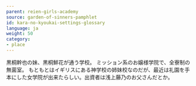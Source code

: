 ```yaml
---
parent: reien-girls-academy
source: garden-of-sinners-pamphlet
id: kara-no-kyoukai-settings-glossary
language: ja
weight: 50
category:
- place
---
```


黒桐幹也の妹、黒桐鮮花が通う学校。
ミッション系のお嬢様学院で、全寮制の無菌室。
もともとはイギリスにある神学校の姉妹校なのだが、最近は礼園を手本にした女学院が出来たらしい。出資者は浅上藤乃のお父さんだとか。
